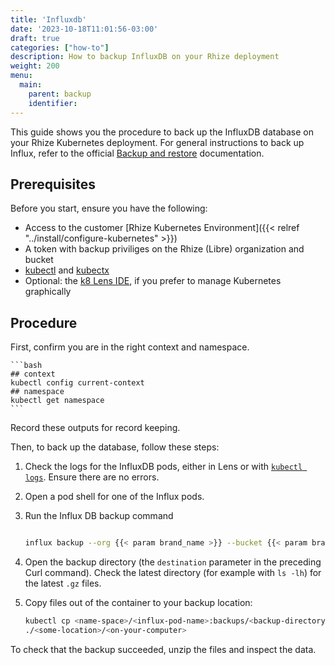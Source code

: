 ```yaml
---
title: 'Influxdb'
date: '2023-10-18T11:01:56-03:00'
draft: true
categories: ["how-to"]
description: How to backup InfluxDB on your Rhize deployment
weight: 200
menu:
  main:
    parent: backup
    identifier:
---
```


This guide shows you the procedure to back up the InfluxDB database on your Rhize Kubernetes deployment.
For general instructions to back up Influx, refer to the official [Backup and restore](https://docs.influxdata.com/influxdb/v1/administration/backup_and_restore/) documentation.

## Prerequisites

Before you start, ensure you have the following:

- Access to the customer [Rhize Kubernetes Environment]({{< relref "../install/configure-kubernetes" >}})
- A token with backup priviliges on the Rhize (Libre) organization and bucket
- [kubectl](https://kubernetes.io/docs/tasks/tools/) and [kubectx](https://github.com/ahmetb/kubectx)
- Optional: the [k8 Lens IDE](https://k8lens.dev), if you prefer to manage Kubernetes graphically

## Procedure

First, confirm you are in the right context and namespace.

    ```bash
    ## context
    kubectl config current-context
    ## namespace
    kubectl get namespace
    ```

Record these outputs for record keeping.

Then, to back up the database, follow these steps:

1. Check the logs for the InfluxDB pods, either in Lens or with [`kubectl logs`](https://kubernetes.io/docs/reference/generated/kubectl/kubectl-commands#logs).
    Ensure there are no errors.

1. Open a pod shell for one of the Influx pods.

1. Run the Influx DB backup command


    ```bash
    
    influx backup --org {{< param brand_name >}} --bucket {{< param brand_name >}} --token <token-here> /backups/$(date +"%Y-%m-%dT%H.%M.%S")
    ```

1. Open the backup directory (the `destination` parameter in the preceding Curl command). Check the latest directory (for example with `ls -lh`) for the latest `.gz` files.
1. Copy files out of the container to your backup location:
   
   ```bash
   kubectl cp <name-space>/<influx-pod-name>:backups/<backup-directory-data> \
   ./<some-location>/<on-your-computer>
   ```

To check that the backup succeeded, unzip the files and inspect the data.

